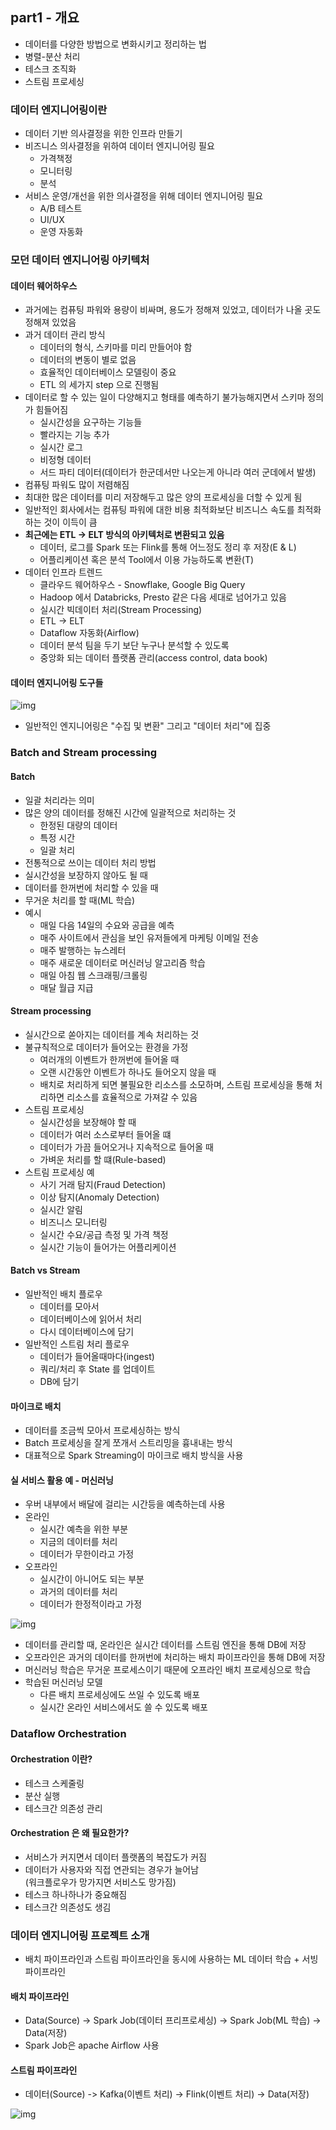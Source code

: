 ## part1 - 개요
- 데이터를 다양한 방법으로 변화시키고 정리하는 법
- 병렬-분산 처리
- 테스크 조직화
- 스트림 프로세싱

### 데이터 엔지니어링이란
- 데이터 기반 의사결정을 위한 인프라 만들기
- 비즈니스 의사결정을 위하여 데이터 엔지니어링 필요
  - 가격책정
  - 모니터링
  - 분석
- 서비스 운영/개선을 위한 의사결정을 위해 데이터 엔지니어링 필요
  - A/B 테스트
  - UI/UX  
  - 운영 자동화

### 모던 데이터 엔지니어링 아키텍처
#### 데이터 웨어하우스
- 과거에는 컴퓨팅 파워와 용량이 비싸며, 용도가 정해져 있었고, 데이터가 나올 곳도 정해져 있었음
- 과거 데이터 관리 방식
  - 데이터의 형식, 스키마를 미리 만들어야 함
  - 데이터의 변동이 별로 없음
  - 효율적인 데이터베이스 모델링이 중요 
  - ETL 의 세가지 step 으로 진행됨
- 데이터로 할 수 있는 일이 다양해지고 형태를 예측하기 불가능해지면서 스키마 정의가 힘들어짐
  - 실시간성을 요구하는 기능들
  - 빨라지는 기능 추가
  - 실시간 로그
  - 비정형 데이터
  - 서드 파티 데이터(데이터가 한군데서만 나오는게 아니라 여러 군데에서 발생) 
- 컴퓨팅 파워도 많이 저렴해짐
- 최대한 많은 데이터를 미리 저장해두고 많은 양의 프로세싱을 더할 수 있게 됨
- 일반적인 회사에서는 컴퓨팅 파워에 대한 비용 최적화보단 비즈니스 속도를 최적화하는 것이 이득이 큼
- <b>최근에는 ETL -> ELT 방식의 아키텍처로 변환되고 있음</b>
  - 데이터, 로그를 Spark 또는 Flink를 통해 어느정도 정리 후 저장(E & L)
  - 어플리케이션 혹은 분석 Tool에서 이용 가능하도록 변환(T) 
- 데이터 인프라 트렌드
  - 클라우드 웨어하우스 - Snowflake, Google Big Query
  - Hadoop 에서 Databricks, Presto 같은 다음 세대로 넘어가고 있음
  - 실시간 빅데이터 처리(Stream Processing)
  - ETL -> ELT
  - Dataflow 자동화(Airflow)
  - 데이터 분석 팀을 두기 보단 누구나 분석할 수 있도록
  - 중앙화 되는 데이터 플랫폼 관리(access control, data book) 

#### 데이터 엔지니어링 도구들
![img](https://github.com/koni114/TIL/blob/master/Data-Engineering/fastcampus/img/DE_01.png)

- 일반적인 엔지니어링은 "수집 및 변환" 그리고 "데이터 처리"에 집중

### Batch and Stream processing
#### Batch
- 일괄 처리라는 의미
- 많은 양의 데이터를 정해진 시간에 일괄적으로 처리하는 것
  - 한정된 대량의 데이터
  - 특정 시간
  - 일괄 처리 
- 전통적으로 쓰이는 데이터 처리 방법
- 실시간성을 보장하지 않아도 될 때
- 데이터를 한꺼번에 처리할 수 있을 때
- 무거운 처리를 할 때(ML 학습)
- 예시
  - 매일 다음 14일의 수요와 공급을 예측
  - 매주 사이트에서 관심을 보인 유저들에게 마케팅 이메일 전송
  - 매주 발행하는 뉴스레터
  - 매주 새로운 데이터로 머신러닝 알고리즘 학습
  - 매일 아침 웹 스크래핑/크롤링
  - 매달 월급 지급  

#### Stream processing
- 실시간으로 쏟아지는 데이터를 계속 처리하는 것
- 불규칙적으로 데이터가 들어오는 환경을 가정
  - 여러개의 이벤트가 한꺼번에 들어올 때
  - 오랜 시간동안 이벤트가 하나도 들어오지 않을 때 
  - 배치로 처리하게 되면 불필요한 리소스를 소모하며, 스트림 프로세싱을 통해 처리하면 리소스를 효율적으로 가져갈 수 있음  
- 스트림 프로세싱
  - 실시간성을 보장해야 할 때
  - 데이터가 여러 소스로부터 들어올 떄
  - 데이터가 가끔 들어오거나 지속적으로 들어올 때
  - 가벼운 처리를 할 떄(Rule-based) 
- 스트림 프로세싱 예
  - 사기 거래 탐지(Fraud Detection)
  - 이상 탐지(Anomaly Detection)
  - 실시간 알림
  - 비즈니스 모니터링
  - 실시간 수요/공급 측정 및 가격 책정
  - 실시간 기능이 들어가는 어플리케이션 

#### Batch vs Stream
- 일반적인 배치 플로우
  - 데이터를 모아서
  - 데이터베이스에 읽어서 처리
  - 다시 데이터베이스에 담기 
- 일반적인 스트림 처리 플로우
  - 데이터가 들어올때마다(ingest)
  - 쿼리/처리 후 State 를 업데이트
  - DB에 담기 

#### 마이크로 배치
- 데이터를 조금씩 모아서 프로세싱하는 방식
- Batch 프로세싱을 잘게 쪼개서 스트리밍을 흉내내는 방식
- 대표적으로 Spark Streaming이 마이크로 배치 방식을 사용

#### 실 서비스 활용 예 - 머신러닝
- 우버 내부에서 배달에 걸리는 시간등을 예측하는데 사용
- 온라인 
  - 실시간 예측을 위한 부분
  - 지금의 데이터를 처리
  - 데이터가 무한이라고 가정
- 오프라인
  - 실시간이 아니어도 되는 부분 
  - 과거의 데이터를 처리 
  - 데이터가 한정적이라고 가정       

![img](https://github.com/koni114/TIL/blob/master/Data-Engineering/fastcampus/img/DE_02.png)

- 데이터를 관리할 때, 온라인은 실시간 데이터를 스트림 엔진을 통해 DB에 저장
- 오프라인은 과거의 데이터를 한꺼번에 처리하는 배치 파이프라인을 통해 DB에 저장
- 머신러닝 학습은 무거운 프로세스이기 때문에 오프라인 배치 프로세싱으로 학습
- 학습된 머신러닝 모델
  - 다른 배치 프로세싱에도 쓰일 수 있도록 배포
  - 실시간 온라인 서비스에서도 쓸 수 있도록 배포

### Dataflow Orchestration
#### Orchestration 이란?
- 테스크 스케줄링
- 분산 실행
- 테스크간 의존성 관리

#### Orchestration 은 왜 필요한가? 
- 서비스가 커지면서 데이터 플랫폼의 복잡도가 커짐
- 데이터가 사용자와 직접 연관되는 경우가 늘어남  
  (워크플로우가 망가지면 서비스도 망가짐)
- 테스크 하나하나가 중요해짐
- 테스크간 의존성도 생김

### 데이터 엔지니어링 프로젝트 소개
- 배치 파이프라인과 스트림 파이프라인을 동시에 사용하는 ML 데이터 학습 + 서빙 파이프라인

#### 배치 파이프라인
- Data(Source) -> Spark Job(데이터 프리프로세싱) -> Spark Job(ML 학습) -> Data(저장)
- Spark Job은 apache Airflow 사용

#### 스트림 파이프라인
- 데이터(Source) -> Kafka(이벤트 처리) -> Flink(이벤트 처리) -> Data(저장)

![img](https://github.com/koni114/TIL/blob/master/Data-Engineering/fastcampus/img/DE_03.png)